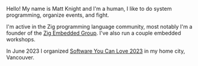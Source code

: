 Hello! My name is Matt Knight and I'm a human, I like to do system programming,
organize events, and fight.

I'm active in the Zig programming language community, most notably I'm a
founder of the [Zig Embedded Group](https://github.com/ZigEmbeddedGroup). I've
also run a couple embedded workshops. 

In June 2023 I organized [Software You Can Love
2023](https://softwareyoucanlove.ca) in my home city, Vancouver. 
